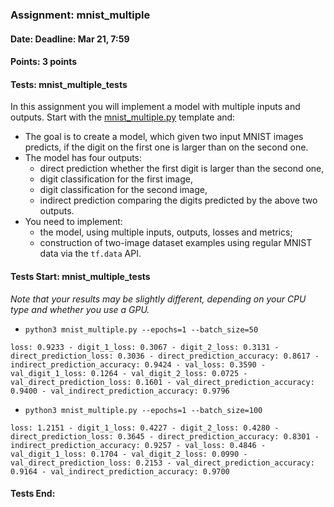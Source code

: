 ### Assignment: mnist_multiple
#### Date: Deadline: Mar 21, 7:59
#### Points: 3 points
#### Tests: mnist_multiple_tests

In this assignment you will implement a model with multiple inputs and outputs.
Start with the [mnist_multiple.py](https://github.com/ufal/npfl114/tree/master/labs/04/mnist_multiple.py)
template and:
- The goal is to create a model, which given two input MNIST images predicts, if the
  digit on the first one is larger than on the second one.
- The model has four outputs:
  - direct prediction whether the first digit is larger than the second one,
  - digit classification for the first image,
  - digit classification for the second image,
  - indirect prediction comparing the digits predicted by the above two outputs.
- You need to implement:
  - the model, using multiple inputs, outputs, losses and metrics;
  - construction of two-image dataset examples using regular MNIST data via the `tf.data` API.

#### Tests Start: mnist_multiple_tests
_Note that your results may be slightly different, depending on your CPU type and whether you use a GPU._
- `python3 mnist_multiple.py --epochs=1 --batch_size=50`
```
loss: 0.9233 - digit_1_loss: 0.3067 - digit_2_loss: 0.3131 - direct_prediction_loss: 0.3036 - direct_prediction_accuracy: 0.8617 - indirect_prediction_accuracy: 0.9424 - val_loss: 0.3590 - val_digit_1_loss: 0.1264 - val_digit_2_loss: 0.0725 - val_direct_prediction_loss: 0.1601 - val_direct_prediction_accuracy: 0.9400 - val_indirect_prediction_accuracy: 0.9796
```
- `python3 mnist_multiple.py --epochs=1 --batch_size=100`
```
loss: 1.2151 - digit_1_loss: 0.4227 - digit_2_loss: 0.4280 - direct_prediction_loss: 0.3645 - direct_prediction_accuracy: 0.8301 - indirect_prediction_accuracy: 0.9257 - val_loss: 0.4846 - val_digit_1_loss: 0.1704 - val_digit_2_loss: 0.0990 - val_direct_prediction_loss: 0.2153 - val_direct_prediction_accuracy: 0.9164 - val_indirect_prediction_accuracy: 0.9700
```
#### Tests End:
